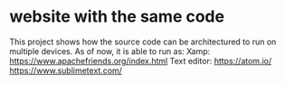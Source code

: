 #  website with the same code
This project shows how the source code can be architectured to run on multiple devices. As of now, it is able to run as:
Xamp:
https://www.apachefriends.org/index.html
Text editor:
https://atom.io/
https://www.sublimetext.com/



